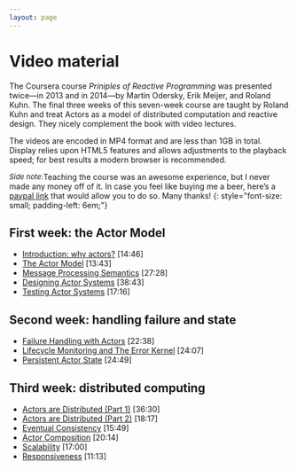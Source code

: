```yaml
---
layout: page
---
```


# Video material

The Coursera course _Priniples of Reactive Programming_ was presented twice—in 2013 and in 2014—by Martin Odersky, Erik Meijer, and Roland Kuhn.
The final three weeks of this seven-week course are taught by Roland Kuhn and treat Actors as a model of distributed computation and reactive design.
They nicely complement the book with video lectures.

The videos are encoded in MP4 format and are less than 1GB in total.
Display relies upon HTML5 features and allows adjustments to the playback speed; for best results a modern browser is recommended.

<div style="float:left;font-size:small"><i>Side note:</i></div>

Teaching the course was an awesome experience, but I never made any money off of it. In case you feel like buying me a beer, here’s a [paypal link](https://paypal.me/RolandKuhn) that would allow you to do so. Many thanks!
{: style="font-size: small; padding-left: 6em;"}

## First week: the Actor Model

* [Introduction: why actors?](lectures/introduction.html) [14:46]
* [The Actor Model](lectures/actors.html) [13:43]
* [Message Processing Semantics](lectures/messages.html) [27:28]
* [Designing Actor Systems](lectures/design.html) [38:43]
* [Testing Actor Systems](lectures/testing.html) [17:16]

## Second week: handling failure and state

* [Failure Handling with Actors](lectures/failures.html) [22:38]
* [Lifecycle Monitoring and The Error Kernel](lectures/lifecycle.html) [24:07]
* [Persistent Actor State](lectures/persistence.html) [24:49]

## Third week: distributed computing

* [Actors are Distributed (Part 1)](lectures/distributed1.html) [36:30]
* [Actors are Distributed (Part 2)](lectures/distributed2.html) [18:17]
* [Eventual Consistency](lectures/eventual-consistency.html) [15:49]
* [Actor Composition](lectures/composition.html) [20:14]
* [Scalability](lectures/scalability.html) [17:00]
* [Responsiveness](lectures/responsiveness.html) [11:13]
